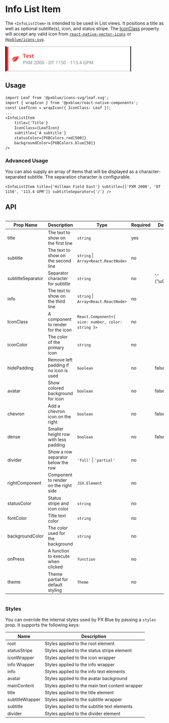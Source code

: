 # Info List Item

The `<InfoListItem>` is intended to be used in List views. It positions a title as well as optional subtitle(s), icon, and status stripe. The [IconClass](./IconWrapper.md) property will accept any valid icon from [`react-native-vector-icons`](https://www.npmjs.com/package/react-native-vector-icons) or [`@pxblue/icons-svg`](https://www.npmjs.com/package/@pxblue/icons-svg).

<img width="400" alt="Info List Item component" src="./images/infoListItem.png">

## Usage

```tsx
import Leaf from '@pxblue/icons-svg/leaf.svg';
import { wrapIcon } from '@pxblue/react-native-components';
const LeafIcon = wrapIcon({ IconClass: Leaf });
...
<InfoListItem
    title={'Title'}
    IconClass={LeafIcon}
    subtitle={'A subtitle'}
    statusColor={PXBColors.red[500]}
    backgroundColor={PXBColors.blue[50]}
/>
```

### Advanced Usage

You can also supply an array of items that will be displayed as a character-separated subtitle. The separation character is configurable.

```tsx
<InfoListItem title={'Hillman Field East'} subtitle={['PXM 2000', 'DT 1150', '113.4 GPM']} subtitleSeparator={'/'} />
```

## API

<div style="overflow: auto">

| Prop Name         | Description                            | Type                                               | Required | Default        |
| ----------------- | -------------------------------------- | -------------------------------------------------- | -------- | -------------- |
| title             | The text to show on the first line     | `string`                                           | yes      |                |
| subtitle          | The text to show on the second line    | `string` \| `Array<React.ReactNode>`               | no       |                |
| subtitleSeparator | Separator character for subtitle       | `string`                                           | no       | '·' ('\u00B7') |
| info              | The text to show on the third line     | `string` \| `Array<React.ReactNode>`               | no       |                |
| IconClass         | A component to render for the icon     | `React.Component<{ size: number, color: string }>` | no       |                |
| iconColor         | The color of the primary icon          | `string`                                           | no       |                |
| hidePadding       | Remove left padding if no icon is used | `boolean`                                          | no       | false          |
| avatar            | Show colored background for icon       | `boolean`                                          | no       | false          |
| chevron           | Add a chevron icon on the right        | `boolean`                                          | no       | false          |
| dense             | Smaller height row with less padding   | `boolean`                                          | no       | false          |
| divider           | Show a row separator below the row     | `'full'` \| `'partial'`                            | no       |                |
| rightComponent    | Component to render on the right side  | `JSX.Element`                                      | no       |                |
| statusColor       | Status stripe and icon color           | `string`                                           | no       |                |
| fontColor         | Title text color                       | `string`                                           | no       |                |
| backgroundColor   | The color used for the background      | `string`                                           | no       |                |
| onPress           | A function to execute when clicked     | `function`                                         | no       |                |
| theme             | Theme partial for default styling      | `Theme`                                            | no       |                |

</div>


### Styles

You can override the internal styles used by PX Blue by passing a `styles` prop. It supports the following keys:

| Name              | Description                                     |
| ----------------- | ----------------------------------------------- |
| root              | Styles applied to the root element              |
| statusStripe      | Styles applied to the status stripe element     |
| iconWrapper       | Styles applied to the icon wrapper              |
| info Wrapper      | Styles applied to the info wrapper              |
| info              | Styles applied to the info text elements        |
| avatar            | Styles applied to the avatar background         |
| mainContent       | Styles applied to the main text content wrapper |
| title             | Styles applied to the title element             |
| subtitleWrapper   | Styles applied to the subtitle wrapper          |
| subtitle          | Styles applied to the subtitle text elements    |
| divider           | Styles applied to the divider element           |
